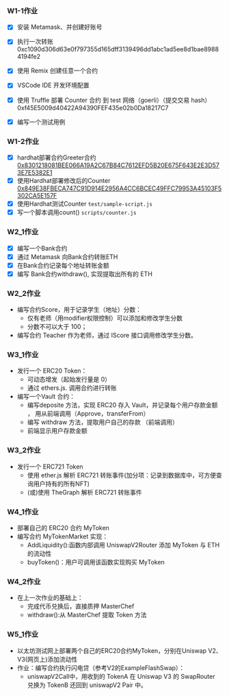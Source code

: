 ### W1-1作业

- [x] 安装 Metamask、并创建好账号  
- [x] 执行一次转账
0xc1090d306d63e0f797355d165dff3139496dd1abc1ad5ee8d1bae89884194fe2
- [x] 使用 Remix 创建任意一个合约
- [x] VSCode IDE 开发环境配置

- [x] 使用 Truffle 部署 Counter 合约 到 test 网络（goerli）（提交交易 hash）
0xf45E5009d40422A94390FEF435e02b0Da18217C7
- [x] 编写一个测试用例

### W1-2作业

- [x] hardhat部署合约Greeter合约
[0x8301218081BEE066A19A2C67B84C7612EFD5B20E675F643E2E3D573E7E5382E1](https://www.oklink.com/zh-cn/okc-test/tx/0x8301218081BEE066A19A2C67B84C7612EFD5B20E675F643E2E3D573E7E5382E1)
- [x] 使用Hardhat部署修改后的Counter
[0x849E38FBECA747C91D914E2956A4CC6BCEC49FFC79953A45103F5302CA5E157F](https://www.oklink.com/zh-cn/okc-test/tx/0x849E38FBECA747C91D914E2956A4CC6BCEC49FFC79953A45103F5302CA5E157F)
- [x] 使用Hardhat测试Counter
`test/sample-script.js`
- [x] 写一个脚本调用count()
`scripts/counter.js`

### W2_1作业

- [x] 编写⼀个Bank合约
- [x] 通过 Metamask 向Bank合约转账ETH
- [x] 在Bank合约记录每个地址转账⾦额
- [x] 编写 Bank合约withdraw(), 实现提取出所有的 ETH

### W2_2作业
* 编写合约Score，⽤于记录学⽣（地址）分数：
   * 仅有⽼师（⽤modifier权限控制）可以添加和修改学⽣分数
   * 分数不可以⼤于 100； 
* 编写合约 Teacher 作为⽼师，通过 IScore 接⼝调⽤修改学⽣分数。


### W3_1作业
* 发⾏⼀个 ERC20 Token： 
  * 可动态增发（起始发⾏量是 0） 
  * 通过 ethers.js. 调⽤合约进⾏转账
* 编写⼀个Vault 合约：
  * 编写deposite ⽅法，实现 ERC20 存⼊ Vault，并记录每个⽤户存款⾦额 ， ⽤从前端调⽤（Approve，transferFrom） 
  * 编写 withdraw ⽅法，提取⽤户⾃⼰的存款 （前端调⽤）
  * 前端显示⽤户存款⾦额

### W3_2作业
* 发行一个 ERC721 Token
   * 使用 ether.js 解析 ERC721 转账事件(加分项：记录到数据库中，可方便查询用户持有的所有NFT)
   * (或)使用 TheGraph 解析 ERC721 转账事件

### W4_1作业
* 部署自己的 ERC20 合约 MyToken
* 编写合约 MyTokenMarket 实现：
   * AddLiquidity():函数内部调用 UniswapV2Router 添加 MyToken 与 ETH 的流动性
   * buyToken()：用户可调用该函数实现购买 MyToken

### W4_2作业
* 在上一次作业的基础上：
   * 完成代币兑换后，直接质押 MasterChef
   * withdraw():从 MasterChef 提取 Token 方法

### W5_1作业
* 以太坊测试网上部署两个自己的ERC20合约MyToken，分别在Uniswap V2、V3(网页上)添加流动性
* 作业：编写合约执行闪电贷（参考V2的ExampleFlashSwap）：
   * uniswapV2Call中，用收到的 TokenA 在 Uniswap V3 的 SwapRouter 兑换为 TokenB 还回到 uniswapV2 Pair 中。